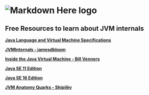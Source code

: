 # ![Markdown Here logo](https://platform9.com/wp-content/uploads/2018/09/JVM-logo.png) 
## Free Resources to learn about JVM internals


[**Java Language and Virtual Machine Specifications**](https://docs.oracle.com/javase/specs/)<br>

[**JVMInternals - jamesdbloom**](https://blog.jamesdbloom.com/JVMInternals.html#operand_stack)<br>

[**Inside the Java Virtual Machine - Bill Venners**](https://www.artima.com/insidejvm/ed2/index.html)<br>

[**Java SE 11 Edition**](https://cr.openjdk.java.net/~iris/se/11/latestSpec/java-se-11-jvms-draft-diffs.pdf)<br>

[**Java SE 16 Edition**](https://docs.oracle.com/javase/specs/jvms/se16/html/index.html)<br>

[**JVM Anatomy Quarks - Shipilëv**](https://shipilev.net/jvm/anatomy-quarks/)<br>
